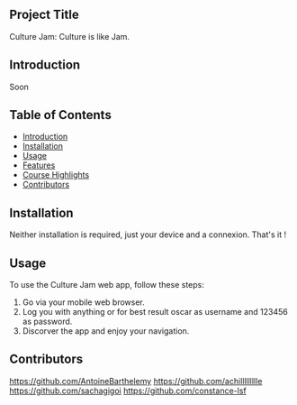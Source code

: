 ## Project Title

Culture Jam: Culture is like Jam.

## Introduction
Soon

## Table of Contents

- [Introduction](#introduction)
- [Installation](#installation)
- [Usage](#usage)
- [Features](#features)
- [Course Highlights](#course-highlights)
- [Contributors](#contributors)

## Installation
Neither installation is required, just your device and a connexion. That's it !

## Usage
To use the Culture Jam web app, follow these steps:

1. Go via your mobile web browser.
2. Log you with anything or for best result oscar as username and 123456 as password.
4. Discorver the app and enjoy your navigation.

## Contributors
https://github.com/AntoineBarthelemy
https://github.com/achillllllllle
https://github.com/sachagigoi
https://github.com/constance-lsf


